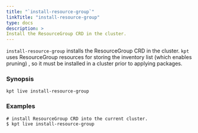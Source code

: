 ```yaml
---
title: "`install-resource-group`"
linkTitle: "install-resource-group"
type: docs
description: >
Install the ResourceGroup CRD in the cluster.
---
```


<!--mdtogo:Short
    Install the ResourceGroup CRD in the cluster.
-->

`install-resource-group` installs the ResourceGroup CRD in the cluster. `kpt`
uses ResourceGroup resources for storing the inventory list (which enables
pruning) , so it must be installed in a cluster prior to applying packages.

### Synopsis

<!--mdtogo:Long-->

```
kpt live install-resource-group
```

<!--mdtogo-->

### Examples

<!--mdtogo:Examples-->

```shell
# install ResourceGroup CRD into the current cluster.
$ kpt live install-resource-group
```

<!--mdtogo-->
